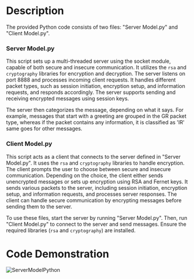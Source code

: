 # Description

The provided Python code consists of two files: "Server Model.py" and "Client Model.py".

### Server Model.py

This script sets up a multi-threaded server using the socket module, capable of both secure and insecure communication. It utilizes the `rsa` and `cryptography` libraries for encryption and decryption. The server listens on port 8888 and processes incoming client requests. It handles different packet types, such as session initiation, encryption setup, and information requests, and responds accordingly. The server supports sending and receiving encrypted messages using session keys.

The server then categorizes the message, depending on what it says. For example, messages that start with a greeting are grouped in the GR packet type, whereas if the packet contains any information, it is classified as 'IR' same goes for other messages.

### Client Model.py

This script acts as a client that connects to the server defined in "Server Model.py". It uses the `rsa` and `cryptography` libraries to handle encryption. The client prompts the user to choose between secure and insecure communication. Depending on the choice, the client either sends unencrypted messages or sets up encryption using RSA and Fernet keys. It sends various packets to the server, including session initiation, encryption setup, and information requests, and processes server responses. The client can handle secure communication by encrypting messages before sending them to the server. 

To use these files, start the server by running "Server Model.py". Then, run "Client Model.py" to connect to the server and send messages. Ensure the required libraries (`rsa` and `cryptography`) are installed.

# Code Demonstration

![ServerModelPython](https://github.com/user-attachments/assets/a800f2ce-78a3-42a9-836c-64416b121dd4)
